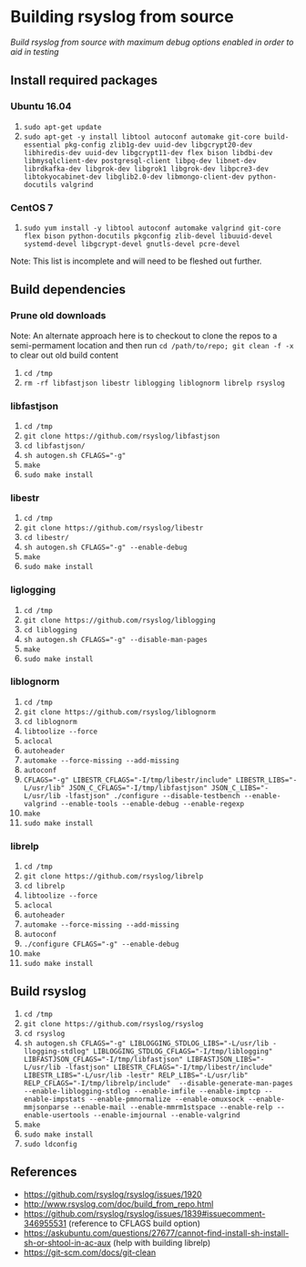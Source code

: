 # Building rsyslog from source

_Build rsyslog from source with maximum debug options enabled in order to aid in testing_

## Install required packages

### Ubuntu 16.04

1. `sudo apt-get update`
1. `sudo apt-get -y install libtool autoconf automake git-core build-essential pkg-config zlib1g-dev uuid-dev libgcrypt20-dev libhiredis-dev uuid-dev libgcrypt11-dev flex bison libdbi-dev libmysqlclient-dev postgresql-client libpq-dev libnet-dev librdkafka-dev libgrok-dev libgrok1 libgrok-dev libpcre3-dev libtokyocabinet-dev libglib2.0-dev libmongo-client-dev python-docutils valgrind`

### CentOS 7

1. `sudo yum install -y libtool autoconf automake valgrind git-core flex bison python-docutils pkgconfig zlib-devel libuuid-devel systemd-devel libgcrypt-devel gnutls-devel pcre-devel`

Note: This list is incomplete and will need to be fleshed out further.

## Build dependencies

### Prune old downloads

Note: An alternate approach here is to checkout to clone the repos to a semi-permament location and then run `cd /path/to/repo; git clean -f -x` to clear out old build content

1. `cd /tmp`
1. `rm -rf libfastjson libestr liblogging liblognorm librelp rsyslog`

### libfastjson

1. `cd /tmp`
1. `git clone https://github.com/rsyslog/libfastjson`
1. `cd libfastjson/`
1. `sh autogen.sh CFLAGS="-g"`
1. `make`
1. `sudo make install`

### libestr

1. `cd /tmp`
1. `git clone https://github.com/rsyslog/libestr`
1. `cd libestr/`
1. `sh autogen.sh CFLAGS="-g" --enable-debug`
1. `make`
1. `sudo make install`

### liglogging

1. `cd /tmp`
1. `git clone https://github.com/rsyslog/liblogging`
1. `cd liblogging`
1. `sh autogen.sh CFLAGS="-g" --disable-man-pages`
1. `make`
1. `sudo make install`

### liblognorm

1. `cd /tmp`
1. `git clone https://github.com/rsyslog/liblognorm`
1. `cd liblognorm`
1. `libtoolize --force`
1. `aclocal`
1. `autoheader`
1. `automake --force-missing --add-missing`
1. `autoconf`
1. `CFLAGS="-g" LIBESTR_CFLAGS="-I/tmp/libestr/include" LIBESTR_LIBS="-L/usr/lib" JSON_C_CFLAGS="-I/tmp/libfastjson" JSON_C_LIBS="-L/usr/lib -lfastjson" ./configure --disable-testbench --enable-valgrind --enable-tools --enable-debug --enable-regexp`
1. `make`
1. `sudo make install`

### librelp

1. `cd /tmp`
1. `git clone https://github.com/rsyslog/librelp`
1. `cd librelp`
1. `libtoolize --force`
1. `aclocal`
1. `autoheader`
1. `automake --force-missing --add-missing`
1. `autoconf`
1. `./configure CFLAGS="-g" --enable-debug`
1. `make`
1. `sudo make install`

## Build rsyslog

1. `cd /tmp`
1. `git clone https://github.com/rsyslog/rsyslog`
1. `cd rsyslog`
1. `sh autogen.sh CFLAGS="-g" LIBLOGGING_STDLOG_LIBS="-L/usr/lib -llogging-stdlog" LIBLOGGING_STDLOG_CFLAGS="-I/tmp/liblogging" LIBFASTJSON_CFLAGS="-I/tmp/libfastjson" LIBFASTJSON_LIBS="-L/usr/lib -lfastjson" LIBESTR_CFLAGS="-I/tmp/libestr/include" LIBESTR_LIBS="-L/usr/lib -lestr" RELP_LIBS="-L/usr/lib" RELP_CFLAGS="-I/tmp/librelp/include"  --disable-generate-man-pages --enable-liblogging-stdlog --enable-imfile --enable-imptcp --enable-impstats --enable-pmnormalize --enable-omuxsock --enable-mmjsonparse --enable-mail --enable-mmrm1stspace --enable-relp --enable-usertools --enable-imjournal --enable-valgrind`
1. `make`
1. `sudo make install`
1. `sudo ldconfig`

## References

- https://github.com/rsyslog/rsyslog/issues/1920
- http://www.rsyslog.com/doc/build_from_repo.html
- https://github.com/rsyslog/rsyslog/issues/1839#issuecomment-346955531 (reference to CFLAGS build option)
- https://askubuntu.com/questions/27677/cannot-find-install-sh-install-sh-or-shtool-in-ac-aux (help with building librelp)
- https://git-scm.com/docs/git-clean
